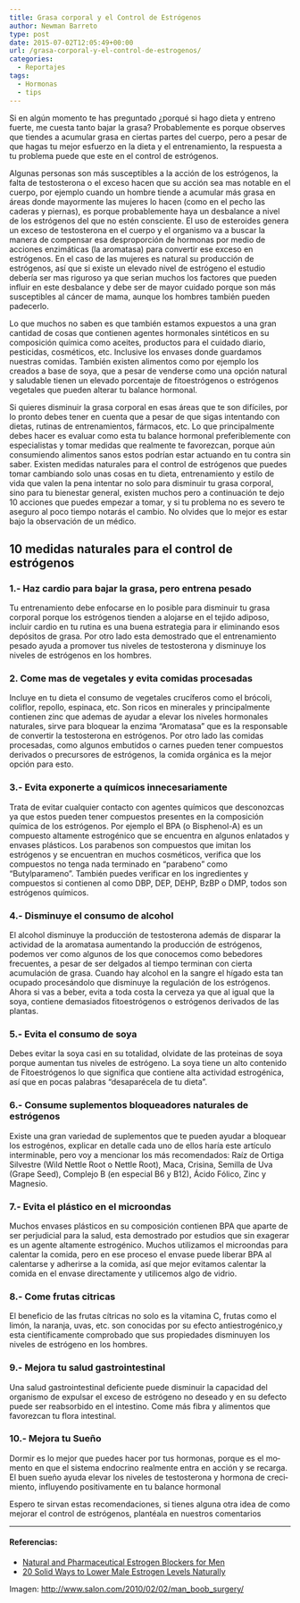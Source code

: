 ```yaml
---
title: Grasa corporal y el Control de Estrógenos
author: Newman Barreto
type: post
date: 2015-07-02T12:05:49+00:00
url: /grasa-corporal-y-el-control-de-estrogenos/
categories:
  - Reportajes
tags:
  - Hormonas
  - tips
---
```

<span class="main-paragraph">Si en algún momento te has preguntado ¿porqué si hago dieta y entreno fuerte, me cuesta tanto bajar la grasa? Probablemente es porque observes que tiendes a acumular grasa en ciertas partes del cuerpo, pero a pesar de que hagas tu mejor esfuerzo en la dieta y el entrenamiento, la respuesta a tu problema puede que este en el control de estrógenos.</span>

Algunas personas son más susceptibles a la acción de los estrógenos, la falta de testosterona o el exceso hacen que su acción sea mas notable en el cuerpo, por ejemplo cuando un hombre tiende a acumular más grasa en áreas donde mayormente las mujeres lo hacen (como en el pecho las caderas y piernas), es porque probablemente haya un desbalance a nivel de los estrógenos del que no estén consciente. El uso de esteroides genera un exceso de testosterona en el cuerpo y el organismo va a buscar la manera de compensar esa desproporción de hormonas por medio de acciones enzimáticas (la aromatasa) para convertir ese exceso en estrógenos. En el caso de las mujeres es natural su producción de estrógenos, así que si existe un elevado nivel de estrógeno el estudio debería ser mas riguroso ya que serian muchos los factores que pueden influir en este desbalance y debe ser de mayor cuidado porque son más susceptibles al cáncer de mama, aunque los hombres también pueden padecerlo.

Lo que muchos no saben es que también estamos expuestos a una gran cantidad de cosas que contienen agentes hormonales sintéticos en su composición química como aceites, productos para el cuidado diario, pesticidas, cosméticos, etc. Inclusive los envases donde guardamos nuestras comidas. También existen alimentos como por ejemplo los creados a base de soya, que a pesar de venderse como una opción natural y saludable tienen un elevado porcentaje de fitoestrógenos o estrógenos vegetales que pueden alterar tu balance hormonal.

Si quieres disminuir la grasa corporal en esas áreas que te son difíciles, por lo pronto debes tener en cuenta que a pesar de que sigas intentando con dietas, rutinas de entrenamientos, fármacos, etc. Lo que principalmente debes hacer es evaluar como esta tu balance hormonal preferiblemente con especialistas y tomar medidas que realmente te favorezcan, porque aún consumiendo alimentos sanos estos podrían estar actuando en tu contra sin saber. Existen medidas naturales para el control de estrógenos que puedes tomar cambiando solo unas cosas en tu dieta, entrenamiento y estilo de vida que valen la pena intentar no solo para disminuir tu grasa corporal, sino para tu bienestar general, existen muchos pero a continuación te dejo 10 acciones que puedes empezar a tomar, y si tu problema no es severo te aseguro al poco tiempo notarás el cambio. No olvides que lo mejor es estar bajo la observación de un médico.

## 10 medidas naturales para el control de estrógenos

### 1.- Haz cardio para bajar la grasa, pero entrena pesado

Tu entrenamiento debe enfocarse en lo posible para disminuir tu grasa corporal porque los estrógenos tienden a alojarse en el tejido adiposo, incluir cardio en tu rutina es una buena estrategia para ir eliminando esos depósitos de grasa. Por otro lado esta demostrado que el entrenamiento pesado ayuda a promover tus niveles de testosterona y disminuye los niveles de estrógenos en los hombres.

### 2. Come mas de vegetales y evita comidas procesadas

Incluye en tu dieta el consumo de vegetales crucíferos como el brócoli, coliflor, repollo, espinaca, etc. Son ricos en minerales y principalmente contienen zinc que ademas de ayudar a elevar los niveles hormonales naturales, sirve para bloquear la enzima &#8220;Aromatasa&#8221; que es la responsable de convertir la testosterona en estrógenos. Por otro lado las comidas procesadas, como algunos embutidos o carnes pueden tener compuestos derivados o precursores de estrógenos, la comida orgánica es la mejor opción para esto.

### 3.- Evita exponerte a químicos innecesariamente

Trata de evitar cualquier contacto con agentes químicos que desconozcas ya que estos pueden tener compuestos presentes en la composición química de los estrógenos. Por ejemplo el BPA (o Bisphenol-A) es un compuesto altamente estrogénico que se encuentra en algunos enlatados y envases plásticos. Los parabenos son compuestos que imitan los estrógenos y se encuentran en muchos cosméticos, verifica que los compuestos no tenga nada terminado en &#8220;parabeno&#8221; como &#8220;Butylparameno&#8221;. También puedes verificar en los ingredientes y compuestos si contienen al como DBP, DEP, DEHP, BzBP o DMP, todos son estrógenos químicos.

### 4.- Disminuye el consumo de alcohol

El alcohol disminuye la producción de testosterona además de disparar la actividad de la aromatasa aumentando la producción de estrógenos, podemos ver como algunos de los que conocemos como bebedores frecuentes, a pesar de ser delgados al tiempo terminan con cierta acumulación de grasa. Cuando hay alcohol en la sangre el hígado esta tan ocupado procesándolo que disminuye la regulación de los estrógenos. Ahora si vas a beber, evita a toda costa la cerveza ya que al igual que la soya, contiene demasiados fitoestrógenos o estrógenos derivados de las plantas.

### 5.- Evita el consumo de soya

Debes evitar la soya casi en su totalidad, olvidate de las proteinas de soya porque aumentan tus niveles de estrógeno. La soya tiene un alto contenido de Fitoestrógenos lo que significa que contiene alta actividad estrogénica, así que en pocas palabras &#8220;desaparécela de tu dieta&#8221;.

### 6.- Consume suplementos bloqueadores naturales de estrógenos

Existe una gran variedad de suplementos que te pueden ayudar a bloquear los estrogénos, explicar en detalle cada uno de ellos haría este artículo interminable, pero voy a mencionar los más recomendados: Raíz de Ortiga Silvestre (Wild Nettle Root o Nettle Root), Maca, Crisina, Semilla de Uva (Grape Seed), Complejo B (en especial B6 y B12), Ácido Fólico, Zinc y Magnesio.

### 7.- Evita el plástico en el microondas

Muchos envases plásticos en su composición contienen BPA que aparte de ser perjudicial para la salud, esta demostrado por estudios que sin exagerar es un agente altamente estrogénico. Muchos utilizamos el microondas para calentar la comida, pero en ese proceso el envase puede liberar BPA al calentarse y adherirse a la comida, así que mejor evitamos calentar la comida en el envase directamente y utilicemos algo de vidrio.

### 8.- Come frutas citricas

El beneficio de las frutas cítricas no solo es la vitamina C, frutas como el limón, la naranja, uvas, etc. son conocidas por su efecto antiestrogénico,y esta científicamente comprobado que sus propiedades disminuyen los niveles de estrógeno en los hombres.

### 9.- Mejora tu salud gastrointestinal

Una salud gastrointestinal deficiente puede disminuir la capacidad del organismo de expulsar el exceso de estrógeno no deseado y en su defecto puede ser reabsorbido en el intestino. Come más fibra y alimentos que favorezcan tu flora intestinal.

### 10.- Mejora tu Sueño

<span id="result_box" class="" lang="es"><span class="hps">Dormir es</span> <span class="hps">lo mejor que puedes</span> <span class="hps">hacer por tus</span> <span class="hps">hormonas</span>, porque es el <span class="hps">momento en que el</span> <span class="hps">sistema endocrino</span> <span class="hps">realmente</span> <span class="hps">entra en acción</span> <span class="hps">y</span> <span class="hps">se recarga</span><span class="">. El buen sueño ayuda elevar los niveles de testosterona y hormona de crecimiento, influyendo positivamente en tu balance hormonal</span></span>

Espero te sirvan estas recomendaciones, si tienes alguna otra idea de como mejorar el control de estrógenos, plantéala en nuestros comentarios

* * *

#### Referencias:

  * <a href="http://www.healthline.com/health/estrogen-blockers-for-men#Overview1" target="_blank">Natural and Pharmaceutical Estrogen Blockers for Men</a>
  * <a href="http://anabolicmen.com/ultimate-list-how-to-lower-estrogen/" target="_blank">20 Solid Ways to Lower Male Estrogen Levels Naturally</a>

Imagen: <a href="http://www.salon.com/2010/02/02/man_boob_surgery/" target="_blank">http://www.salon.com/2010/02/02/man_boob_surgery/</a>
